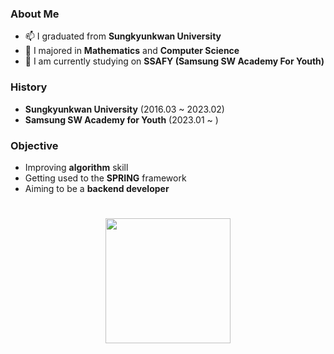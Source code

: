 ### About Me
- 📫 I graduated from <b>Sungkyunkwan University</b>
- 🔭 I majored in <b>Mathematics</b> and <b>Computer Science</b>
- 🌱 I am currently studying on <b>SSAFY (Samsung SW Academy For Youth)</b>

### History
- <b>Sungkyunkwan University</b> (2016.03 ~ 2023.02)
- <b>Samsung SW Academy for Youth</b> (2023.01 ~ )

### Objective
- Improving <b>algorithm</b> skill
- Getting used to the <b>SPRING</b> framework
- Aiming to be a <b>backend developer</b>

#
<p align="center">
<img height="200em" src="https://github-readme-stats-zeta-flame.vercel.app/api/top-langs/?username=borussen&layout=compact&hide=jupyter%20notebook" />
</p>

